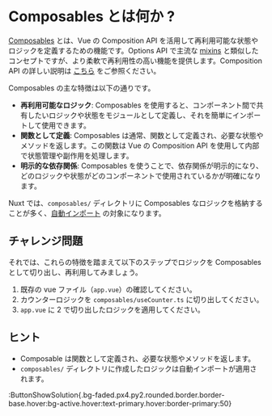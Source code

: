 # Composables とは何か ?

[Composables](https://ja.vuejs.org/guide/reusability/composables.html) とは、Vue の Composition API を活用して再利用可能な状態やロジックを定義するための機能です。Options API で主流な [mixins](https://ja.vuejs.org/api/options-composition.html#mixins) と類似したコンセプトですが、より柔軟で再利用性の高い機能を提供します。Composition API の詳しい説明は [こちら](https://ja.vuejs.org/guide/extras/composition-api-faq.html) をご参照ください。

Composables の主な特徴は以下の通りです。

- **再利用可能なロジック**: Composables を使用すると、コンポーネント間で共有したいロジックや状態をモジュールとして定義し、それを簡単にインポートして使用できます。
- **関数として定義**: Composables は通常、関数として定義され、必要な状態やメソッドを返します。この関数は Vue の Composition API を使用して内部で状態管理や副作用を処理します。
- **明示的な依存関係**: Composables を使うことで、依存関係が明示的になり、どのロジックや状態がどのコンポーネントで使用されているかが明確になります。

Nuxt では、`composables/` ディレクトリに Composables なロジックを格納することが多く、[自動インポート](https://nuxt.com/docs/examples/features/auto-imports) の対象になります。

## チャレンジ問題

それでは、これらの特徴を踏まえて以下のステップでロジックを Composables として切り出し、再利用してみましょう。

1. 既存の vue ファイル（`app.vue`）の確認してください。
2. カウンターロジックを `composables/useCounter.ts` に切り出してください。
3. `app.vue` に 2 で切り出したロジックを適用してください。

## ヒント

- Composable は関数として定義され、必要な状態やメソッドを返します。
- `composables/` ディレクトリに作成したロジックは自動インポートが適用されます。

:ButtonShowSolution{.bg-faded.px4.py2.rounded.border.border-base.hover:bg-active.hover:text-primary.hover:border-primary:50}
